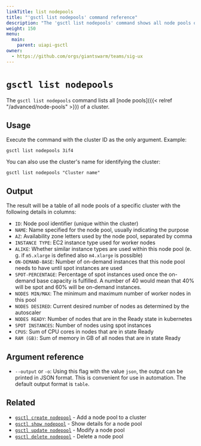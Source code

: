 ```yaml
---
linkTitle: list nodepools
title: "'gsctl list nodepools' command reference"
description: "The 'gsctl list nodepools' command shows all node pools of a cluster."
weight: 150
menu:
  main:
    parent: uiapi-gsctl
owner:
  - https://github.com/orgs/giantswarm/teams/sig-ux
---
```


# `gsctl list nodepools`

The `gsctl list nodepools` command lists all [node pools]({{< relref "/advanced/node-pools" >}}) of a cluster.

## Usage

Execute the command with the cluster ID as the only argument. Example:

```nohighlight
gsctl list nodepools 3if4
```

You can also use the cluster's name for identifying the cluster:

```nohighlight
gsctl list nodepools "Cluster name"
```

## Output

The result will be a table of all node pools of a specific cluster with the following details in columns:

- `ID`:              Node pool identifier (unique within the cluster)
- `NAME`:            Name specified for the node pool, usually indicating the purpose
- `AZ`:              Availability zone letters used by the node pool, separated by comma
- `INSTANCE TYPE`:   EC2 instance type used for worker nodes
- `ALIKE`:           Whether similar instance types are used within this node pool (e. g. if `m5.xlarge` is defined also `m4.xlarge` is possible)
- `ON-DEMAND-BASE`:  Number of on-demand instances that this node pool needs to have until spot instances are used
- `SPOT-PERCENTAGE`: Percentage of spot instances used once the on-demand base capacity is fulfilled. A number of 40 would mean that 40% will be spot and 60% will be on-demand instances.
- `NODES MIN/MAX`:   The minimum and maximum number of worker nodes in this pool
- `NODES DESIRED`:   Current desired number of nodes as determined by the autoscaler
- `NODES READY`:     Number of nodes that are in the Ready state in kubernetes
- `SPOT INSTANCES`:  Number of nodes using spot instances
- `CPUS`:            Sum of CPU cores in nodes that are in state Ready
- `RAM (GB)`:        Sum of memory in GB of all nodes that are in state Ready

## Argument reference

- `--output` or `-o`: Using this flag with the value `json`, the output can be printed in JSON format. This is convenient for use in automation. The default output format is `table`.

## Related

- [`gsctl create nodepool`](/reference/gsctl/create-nodepool/) - Add a node pool to a cluster
- [`gsctl show nodepool`](/reference/gsctl/show-nodepool/) - Show details for a node pool
- [`gsctl update nodepool`](/reference/gsctl/update-nodepool/) - Modify a node pool
- [`gsctl delete nodepool`](/reference/gsctl/delete-nodepool/) - Delete a node pool
